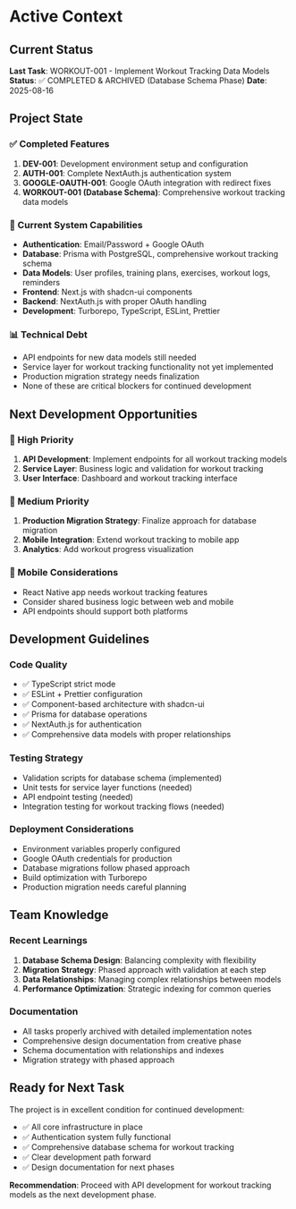 # Active Context

## Current Status

**Last Task**: WORKOUT-001 - Implement Workout Tracking Data Models
**Status**: ✅ COMPLETED & ARCHIVED (Database Schema Phase)
**Date**: 2025-08-16

## Project State

### ✅ Completed Features

1. **DEV-001**: Development environment setup and configuration
2. **AUTH-001**: Complete NextAuth.js authentication system
3. **GOOGLE-OAUTH-001**: Google OAuth integration with redirect fixes
4. **WORKOUT-001 (Database Schema)**: Comprehensive workout tracking data models

### 🔧 Current System Capabilities

- **Authentication**: Email/Password + Google OAuth
- **Database**: Prisma with PostgreSQL, comprehensive workout tracking schema
- **Data Models**: User profiles, training plans, exercises, workout logs, reminders
- **Frontend**: Next.js with shadcn-ui components
- **Backend**: NextAuth.js with proper OAuth handling
- **Development**: Turborepo, TypeScript, ESLint, Prettier

### 📊 Technical Debt

- API endpoints for new data models still needed
- Service layer for workout tracking functionality not yet implemented
- Production migration strategy needs finalization
- None of these are critical blockers for continued development

## Next Development Opportunities

### 🚀 High Priority

1. **API Development**: Implement endpoints for all workout tracking models
2. **Service Layer**: Business logic and validation for workout tracking
3. **User Interface**: Dashboard and workout tracking interface

### 🔄 Medium Priority

1. **Production Migration Strategy**: Finalize approach for database migration
2. **Mobile Integration**: Extend workout tracking to mobile app
3. **Analytics**: Add workout progress visualization

### 📱 Mobile Considerations

- React Native app needs workout tracking features
- Consider shared business logic between web and mobile
- API endpoints should support both platforms

## Development Guidelines

### Code Quality

- ✅ TypeScript strict mode
- ✅ ESLint + Prettier configuration
- ✅ Component-based architecture with shadcn-ui
- ✅ Prisma for database operations
- ✅ NextAuth.js for authentication
- ✅ Comprehensive data models with proper relationships

### Testing Strategy

- Validation scripts for database schema (implemented)
- Unit tests for service layer functions (needed)
- API endpoint testing (needed)
- Integration testing for workout tracking flows (needed)

### Deployment Considerations

- Environment variables properly configured
- Google OAuth credentials for production
- Database migrations follow phased approach
- Build optimization with Turborepo
- Production migration needs careful planning

## Team Knowledge

### Recent Learnings

1. **Database Schema Design**: Balancing complexity with flexibility
2. **Migration Strategy**: Phased approach with validation at each step
3. **Data Relationships**: Managing complex relationships between models
4. **Performance Optimization**: Strategic indexing for common queries

### Documentation

- All tasks properly archived with detailed implementation notes
- Comprehensive design documentation from creative phase
- Schema documentation with relationships and indexes
- Migration strategy with phased approach

## Ready for Next Task

The project is in excellent condition for continued development:

- ✅ All core infrastructure in place
- ✅ Authentication system fully functional
- ✅ Comprehensive database schema for workout tracking
- ✅ Clear development path forward
- ✅ Design documentation for next phases

**Recommendation**: Proceed with API development for workout tracking models as the next development phase.
